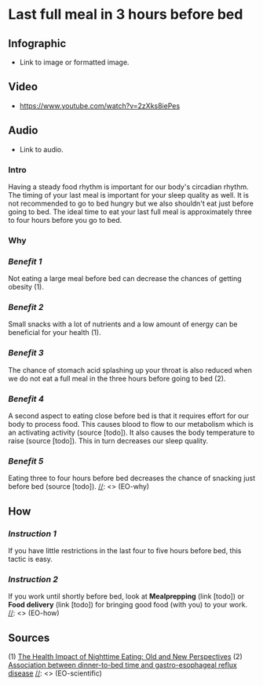 [//]: <> (FD,X0,EPL)

# **Last full meal in 3 hours before bed**

## **Infographic**
[//]: <> (BO-infographic)
- Link to image or formatted image.

[//]: <> (EO-infographic)
## **Video**
[//]: <> (BO-video)
- https://www.youtube.com/watch?v=2zXks8iePes

[//]: <> (EO-video)
## **Audio**
[//]: <> (BO-audio)
- Link to audio.

[//]: <> (EO-audio)

### **Intro**
[//]: <> (BO-intro)
Having a steady food rhythm is important for our body's circadian rhythm. The timing of your last meal is important for your sleep quality as well. It is not recommended to go to bed hungry but we also shouldn't eat just before going to bed. The ideal time to eat your last full meal is approximately three to four hours before you go to bed.

[//]: <> (EO-intro)
### **Why**
[//]: <> (BO-why)
### *Benefit 1*
Not eating a large meal before bed can decrease the chances of getting obesity (1).

### *Benefit 2*
Small snacks with a lot of nutrients and a low amount of energy can be beneficial for your health (1).

### *Benefit 3*
The chance of stomach acid splashing up your throat is also reduced when we do not eat a full meal in the three hours before going to bed (2).

### *Benefit 4*
A second aspect to eating close before bed is that it requires effort for our body to process food. This causes blood to flow to our metabolism which is an activating activity (source [todo]). It also causes the body temperature to raise (source [todo]). This in turn decreases our sleep quality.

### *Benefit 5*
Eating three to four hours before bed decreases the chance of snacking just before bed (source [todo]).
[//]: <> (EO-why)

[//]: <> (EO-why)
## **How**
[//]: <> (BO-how)
### *Instruction 1*
If you have little restrictions in the last four to five hours before bed, this tactic is easy.

### *Instruction 2*
If you work until shortly before bed, look at __Mealprepping__ (link [todo]) or __Food delivery__ (link [todo]) for bringing good food (with you) to your work.
[//]: <> (EO-how)

[//]: <> (EO-how)

## **Sources**
[//]: <> (BO-sources)
(1)	[The Health Impact of Nighttime Eating: Old and New Perspectives](https://www.ncbi.nlm.nih.gov/pmc/articles/PMC4425165/)
(2)	[Association between dinner-to-bed time and gastro-esophageal reflux disease](https://www.ncbi.nlm.nih.gov/pubmed/16393212)
[//]: <> (EO-scientific)
